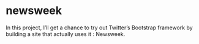 # newsweek
In this project, I’ll get a chance to try out Twitter’s Bootstrap framework by building a site that actually uses it :  Newsweek.
